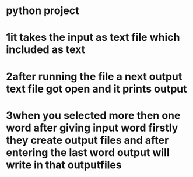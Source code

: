 # python project
  # 1it takes the input as text file which included as text
  # 2after running the file a next output text file got open and it prints output
  # 3when you selected more then one word after giving input word firstly they create output files and after entering the last word output will write in that outputfiles
  
